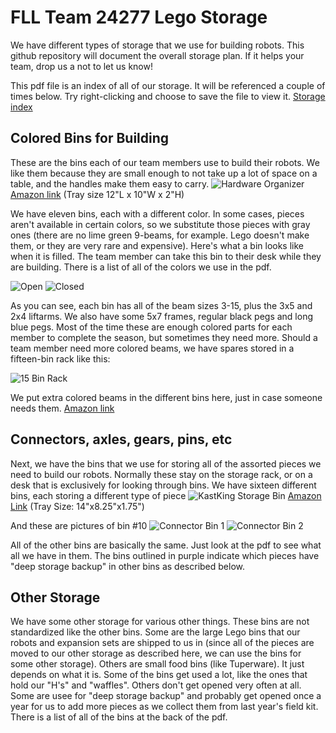 # FLL Team 24277 Lego Storage

We have different types of storage that we use for building robots. This github repository will document the overall storage plan. If it helps your team, drop us a not to let us know!

This pdf file is an index of all of our storage. It will be referenced a couple of times below. Try right-clicking and choose to save the file to view it.
[Storage index](https://github.com/FLL-Team-24277/FLL-Lego-Storage/blob/main/Lego%20Parts%20Bins.pdf)

## Colored Bins for Building
These are the bins each of our team members use to build their robots. We like them because they are small enough to not take up a lot of space on a table, and the handles make them easy to carry.
![Hardware Organizer](https://github.com/FLL-Team-24277/FLL-Lego-Storage/blob/main/Massca%20Hardware%20Organizer.jpg)
[Amazon link](https://www.amazon.com/gp/product/B07GN29LXD) (Tray size 12"L x 10"W x 2"H)

We have eleven bins, each with a different color. In some cases, pieces aren't available in certain colors, so we substitute those pieces with gray ones (there are no lime green 9-beams, for example. Lego doesn't make them, or they are very rare and expensive). Here's what a bin looks like when it is filled. The team member can take this bin to their desk while they are building. There is a list of all of the colors we use in the pdf.

![Open](https://github.com/FLL-Team-24277/FLL-Lego-Storage/blob/main/Builder%20Color%20Bin%201.jpg)
![Closed](https://github.com/FLL-Team-24277/FLL-Lego-Storage/blob/main/Builder%20Color%20Bin%202.jpg)

As you can see, each bin has all of the beam sizes 3-15, plus the 3x5 and 2x4 liftarms. We also have some 5x7 frames, regular black pegs and long blue pegs. Most of the time these are enough colored parts for each member to complete the season, but sometimes they need more. Should a team member need more colored beams, we have spares stored in a fifteen-bin rack like this:

![15 Bin Rack](https://github.com/FLL-Team-24277/FLL-Lego-Storage/blob/main/15%20Bin%20Storage%20Rack%20Organizer.jpg)

We put extra colored beams in the different bins here, just in case someone needs them.
[Amazon link](https://www.amazon.com/dp/B09FFTTTJD)

## Connectors, axles, gears, pins, etc

Next, we have the bins that we use for storing all of the assorted pieces we need to build our robots. Normally these stay on the storage rack, or on a desk that is exclusively for looking through bins. We have sixteen different bins, each storing a different type of piece
![KastKing Storage Bin](https://github.com/FLL-Team-24277/FLL-Lego-Storage/blob/main/Kastking%20Tackle%20Box.jpg)
[Amazon Link](https://www.amazon.com/gp/product/B07JHBQC1G) (Tray Size: 14"x8.25"x1.75")

And these are pictures of bin #10
![Connector Bin 1](https://github.com/FLL-Team-24277/FLL-Lego-Storage/blob/main/Connector%20Bin%201.jpg)
![Connector Bin 2](https://github.com/FLL-Team-24277/FLL-Lego-Storage/blob/main/Connector%20Bin%202.jpg)

All of the other bins are basically the same. Just look at the pdf to see what all we have in them. The bins outlined in purple indicate which pieces have "deep storage backup" in other bins as described below.

## Other Storage

We have some other storage for various other things. These bins are not standardized like the other bins. Some are the large Lego bins that our robots and expansion sets are shipped to us in (since all of the pieces are moved to our other storage as described here, we can use the bins for some other storage). Others are small food bins (like Tuperware). It just depends on what it is. Some of the bins get used a lot, like the ones that hold our "H's" and "waffles". Others don't get opened very often at all. Some are usee for "deep storage backup" and probably get opened once a year for us to add more pieces as we collect them from last year's field kit. There is a list of all of the bins at the back of the pdf.
